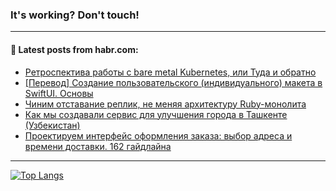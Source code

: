 ### It's working? Don't touch!

---
<!--
#### 🛠️ Technical stack:

![C++](https://img.shields.io/badge/C++-informational?logo=c%2B%2B&style=flat&logoColor=white&color=9C033A)
![Java](https://img.shields.io/badge/Java-informational?logo=java&style=flat&logoColor=white&color=007396)
![Kotlin](https://img.shields.io/badge/Kotlin-informational?logo=Kotlin&style=flat&logoColor=white&color=0095D5)
![JS](https://img.shields.io/badge/JS-informational?logo=javaScript&style=flat&logoColor=black&color=F7Df1E) <br>
![HTML5](https://img.shields.io/badge/HTML5-informational?logo=html5&style=flat&logoColor=white&color=E34F26)
![CSS3](https://img.shields.io/badge/CSS3-informational?logo=css3&style=flat&logoColor=white&color=157286)
![Sass](https://img.shields.io/badge/Saas-informational?logo=sass&style=flat&logoColor=white&color=hotpink)
![PHP](https://img.shields.io/badge/PHP-informational?logo=php&style=flat&logoColor=white&color=777BB4) <br>
![WebPAck](https://img.shields.io/badge/WebPack-informational?logo=webPack&style=flat&logoColor=white&color=FF6F00)
![Bootstrap](https://img.shields.io/badge/Bootstrap-informational?logo=Bootstrap&style=flat&logoColor=white&color=7952B3)
![MySQL](https://img.shields.io/badge/MySQL-informational?logo=MySQL&style=flat&logoColor=white&color=00f) <br>
![NodeJS](https://img.shields.io/badge/NodeJS-informational?logo=node.js&style=flat&logoColor=white&color=43853D)
![Spring](https://img.shields.io/badge/Spring-informational?logo=Spring&style=flat&logoColor=white&color=0A9EDC)
![Angular](https://img.shields.io/badge/Vue-informational?logo=vue.js&style=flat&logoColor=white&color=red)
![Git](https://img.shields.io/badge/Git-informational?logo=git&style=flat&logoColor=white&color=darkorange)

___
-->

#### 💬 Latest posts from habr.com:

<!-- BLOG-POST-LIST:START -->
- [Ретроспектива работы с bare metal Kubernetes, или Туда и обратно](https://habr.com/ru/post/701112/?utm_source=habrahabr&utm_medium=rss&utm_campaign=701112)
- [[Перевод] Создание пользовательского &lpar;индивидуального&rpar; макета в SwiftUI. Основы](https://habr.com/ru/post/701864/?utm_source=habrahabr&utm_medium=rss&utm_campaign=701864)
- [Чиним отставание реплик, не меняя архитектуру Ruby-монолита](https://habr.com/ru/post/701490/?utm_source=habrahabr&utm_medium=rss&utm_campaign=701490)
- [Как мы создавали сервис для улучшения города в Ташкенте &lpar;Узбекистан&rpar;](https://habr.com/ru/post/701682/?utm_source=habrahabr&utm_medium=rss&utm_campaign=701682)
- [Проектируем интерфейс оформления заказа: выбор адреса и времени доставки. 162 гайдлайна](https://habr.com/ru/post/701878/?utm_source=habrahabr&utm_medium=rss&utm_campaign=701878)
<!-- BLOG-POST-LIST:END -->

---

[![Top Langs](https://github-readme-stats.vercel.app/api/top-langs/?username=zloylis&layout=compact&hide_border=true&theme=dracula)](https://github.com/zloylis)
